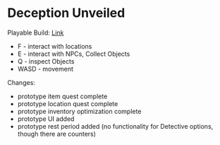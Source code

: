 # Deception Unveiled
 
Playable Build: [Link](https://dahmanp.github.io/Deception-Unveiled/)

- F - interact with  locations
- E - interact with NPCs, Collect Objects
- Q - inspect Objects
- WASD - movement

Changes:
- prototype item quest complete
- prototype location quest complete
- prototype inventory optimization complete
- prototype UI added
- prototype rest period added (no functionality for Detective options, though there are counters)
